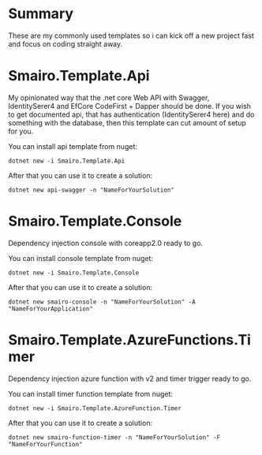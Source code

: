 # Summary
These are my commonly used templates so i can kick off a new project fast and focus on coding straight away.

# Smairo.Template.Api
My opinionated way that the .net core Web API with Swagger, IdentitySerer4 and EfCore CodeFirst + Dapper should be done. If you wish to get documented api, that has authentication (IdentitySerer4 here) and do something with the database, then this template can cut amount of setup for you.

You can install api template from nuget:
```
dotnet new -i Smairo.Template.Api
```

After that you can use it to create a solution:
```
dotnet new api-swagger -n "NameForYourSolution"
```

# Smairo.Template.Console
Dependency injection console with coreapp2.0 ready to go.

You can install console template from nuget:
```
dotnet new -i Smairo.Template.Console
```

After that you can use it to create a solution:
```
dotnet new smairo-console -n "NameForYourSolution" -A "NameForYourApplication"
```

# Smairo.Template.AzureFunctions.Timer
Dependency injection azure function with v2 and timer trigger ready to go.

You can install timer function template from nuget:
```
dotnet new -i Smairo.Template.AzureFunction.Timer
```

After that you can use it to create a solution:
```
dotnet new smairo-function-timer -n "NameForYourSolution" -F "NameForYourFunction"
```